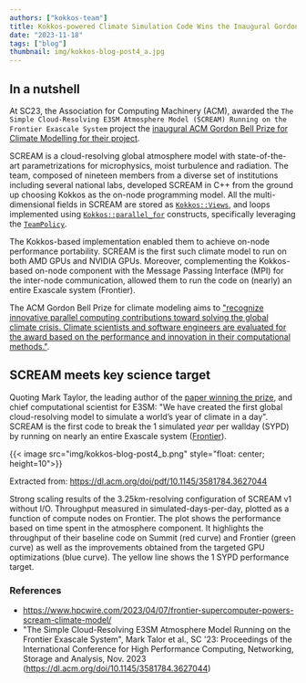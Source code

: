 ```yaml
---
authors: ["kokkos-team"]
title: Kokkos-powered Climate Simulation Code Wins the Inaugural Gordon Bell Prize for Climate Modelling
date: "2023-11-18"
tags: ["blog"]
thumbnail: img/kokkos-blog-post4_a.jpg
---
```


## In a nutshell

At SC23, the Association for Computing Machinery (ACM), awarded the
`The Simple Cloud-Resolving E3SM Atmosphere Model (SCREAM) Running on the Frontier Exascale System` project
the [inaugural ACM Gordon Bell Prize for Climate Modelling for their project](https://awards.acm.org/bell-climate).

SCREAM is a cloud-resolving global atmosphere model with state-of-the-art
parametrizations for microphysics, moist turbulence and radiation.
The team, composed of nineteen members from a diverse set of institutions including several national labs,
developed SCREAM in C++ from the ground up choosing Kokkos as the on-node programming model.
All the multi-dimensional fields in SCREAM are stored as [`Kokkos::Views`](https://kokkos.github.io/kokkos-core-wiki/API/core/view/view.html), and loops
implemented using [`Kokkos::parallel_for`](https://kokkos.github.io/kokkos-core-wiki/API/core/parallel-dispatch/parallel_for.html) constructs, specifically leveraging the [`TeamPolicy`](https://kokkos.github.io/kokkos-core-wiki/API/core/policies/TeamPolicy.html).

The Kokkos-based implementation enabled them to achieve on-node performance portability.
SCREAM is the first such climate model to run on both AMD GPUs and NVIDIA GPUs.
Moreover, complementing the Kokkos-based on-node component with
the Message Passing Interface (MPI) for the inter-node communication, allowed them to run
the code on (nearly) an entire Exascale system (Frontier).

The ACM Gordon Bell Prize for climate modeling aims to ["recognize innovative parallel computing contributions toward solving the global climate crisis. Climate scientists and software engineers are evaluated for the award based on the performance and innovation in their computational methods."](https://awards.acm.org/bell-climate).


## SCREAM meets key science target

Quoting Mark Taylor, the leading author of the [paper winning the prize](https://dl.acm.org/doi/pdf/10.1145/3581784.3627044), and chief computational scientist for E3SM:
"We have created the first global cloud-resolving model to simulate a world’s year of climate in a day".
SCREAM is the first code to break the 1 simulated *year* per wallday (SYPD)
by running on nearly an entire Exascale system ([Frontier](https://www.olcf.ornl.gov/frontier/)).

{{< image src="img/kokkos-blog-post4_b.png" style="float: center; height=10">}}

Extracted from: https://dl.acm.org/doi/pdf/10.1145/3581784.3627044

Strong scaling results of the 3.25km-resolving configuration of SCREAM v1 without I/O.
Throughput measured in simulated-days-per-day, plotted as a function of compute nodes on Frontier.
The plot shows the performance based on time spent in the atmosphere component.
It highlights the throughput of their baseline code on Summit (red curve) and Frontier (green curve)
as well as the improvements obtained from the targeted GPU optimizations (blue curve).
The yellow line shows the 1 SYPD performance target.


### References

- https://www.hpcwire.com/2023/04/07/frontier-supercomputer-powers-scream-climate-model/
- "The Simple Cloud-Resolving E3SM Atmosphere Model Running on the Frontier Exascale System", Mark Talor et al., SC '23: Proceedings of the International Conference for High Performance Computing, Networking, Storage and Analysis, Nov. 2023 (https://dl.acm.org/doi/10.1145/3581784.3627044)